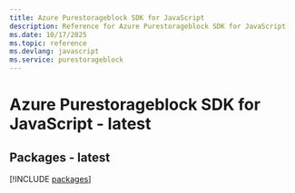```yaml
---
title: Azure Purestorageblock SDK for JavaScript
description: Reference for Azure Purestorageblock SDK for JavaScript
ms.date: 10/17/2025
ms.topic: reference
ms.devlang: javascript
ms.service: purestorageblock
---
```

# Azure Purestorageblock SDK for JavaScript - latest
## Packages - latest
[!INCLUDE [packages](purestorageblock-index.md)]